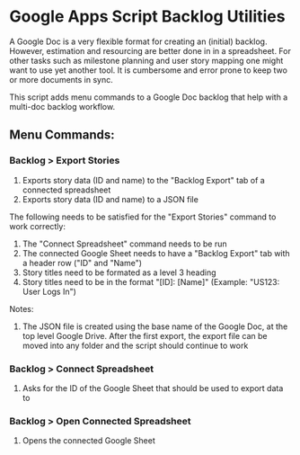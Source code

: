# Google Apps Script Backlog Utilities

A Google Doc is a very flexible format for creating an (initial) backlog. However, estimation and resourcing are better done in in a spreadsheet. For other tasks such as milestone planning and user story mapping one might want to use yet another tool. It is cumbersome and error prone to keep two or more documents in sync.

This script adds menu commands to a Google Doc backlog that help with a multi-doc backlog workflow.

## Menu Commands:

### Backlog > Export Stories

1. Exports story data (ID and name) to the "Backlog Export" tab of a connected spreadsheet
2. Exports story data (ID and name) to a JSON file

The following needs to be satisfied for the "Export Stories" command to work correctly:

1. The "Connect Spreadsheet" command needs to be run
2. The connected Google Sheet needs to have a "Backlog Export" tab with a header row ("ID" and "Name")
3. Story titles need to be formated as a level 3 heading
4. Story titles need to be in the format "[ID]: [Name]" (Example: "US123: User Logs In")

Notes:

1. The JSON file is created using the base name of the Google Doc, at the top level Google Drive. After the first export, the export file can be moved into any folder and the script should continue to work

### Backlog > Connect Spreadsheet

1. Asks for the ID of the Google Sheet that should be used to export data to

### Backlog > Open Connected Spreadsheet

1. Opens the connected Google Sheet